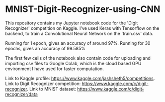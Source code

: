 # MNIST-Digit-Recognizer-using-CNN

This repository contains my Jupyter notebook code for the 'Digit Recognizer' competition on Kaggle. 
I've used Keras with Tensorflow on the backend, to train a Convolutional Neural Network on the 'train.csv' data. 


Running for 1 epoch, gives an accuracy of around 97%.
Running for 30 epochs, gives an accuracy of 99.585%


The first few cells of the notebook also contain code for uploading and importing csv files to Google Colab, which is the cloud based GPU environment I have used for faster computation.


Link to Kaggle profile: https://www.kaggle.com/jashsheth5/competitions.
Link to Digit Recognizer competition: https://www.kaggle.com/c/digit-recognizer.
Link to MNIST dataset: https://www.kaggle.com/c/digit-recognizer/data
